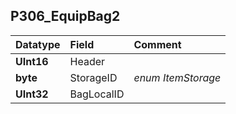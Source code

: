 ## P306\_EquipBag2 ##
| **Datatype** | **Field** | **Comment** |
|:-------------|:----------|:------------|
| **UInt16**   | Header    |             |
| **byte**     | StorageID | _enum ItemStorage_  |
| **UInt32**   | BagLocalID |             |